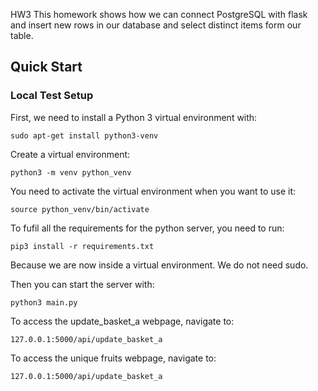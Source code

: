 HW3 
This homework shows how we can connect PostgreSQL with flask and insert new rows in our database and select distinct items form our table.
## Quick Start
### Local Test Setup
First, we need to install a Python 3 virtual environment with:
```
sudo apt-get install python3-venv
```

Create a virtual environment:
```
python3 -m venv python_venv
```

You need to activate the virtual environment when you want to use it:
```
source python_venv/bin/activate
```

To fufil all the requirements for the python server, you need to run:
```
pip3 install -r requirements.txt
```
Because we are now inside a virtual environment. We do not need sudo.

Then you can start the server with:
```
python3 main.py
```

To access the update_basket_a webpage, navigate to:
```
127.0.0.1:5000/api/update_basket_a
```
To access the unique fruits webpage, navigate to:
```
127.0.0.1:5000/api/update_basket_a
```
